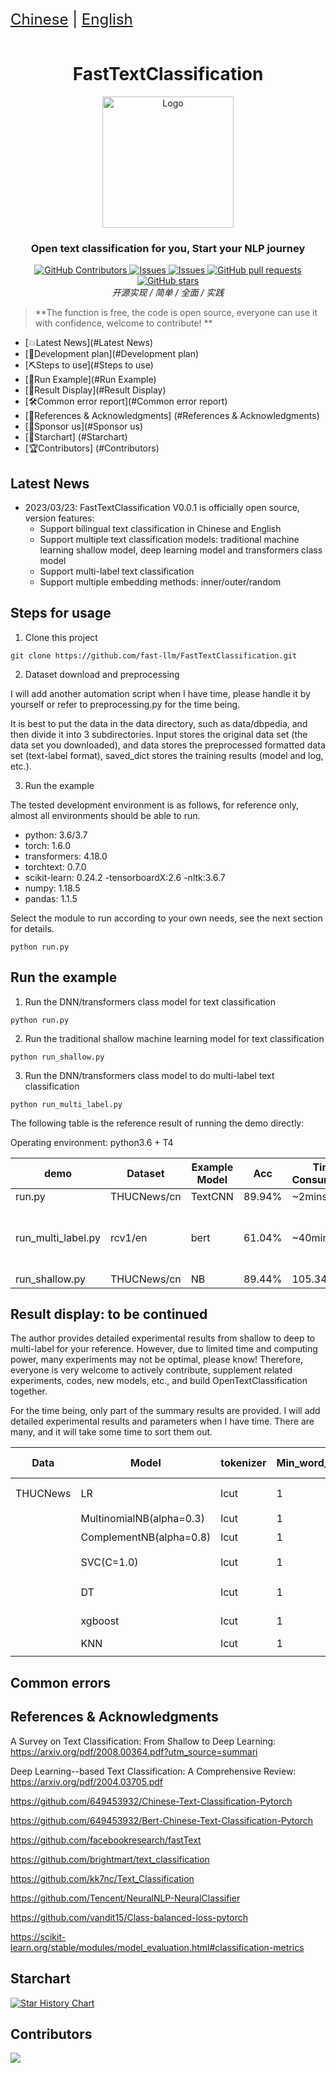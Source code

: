 <div style="font-size: 1.5rem;">
   <a href="./README.md">Chinese</a> |
   <a href="./docs/readme_en.md">English</a>
</div>
</br>

<h1 align="center">FastTextClassification</h1>
<div align="center">
  <a href="https://github.com/fast-llm/FastTextClassification">
    <img src="https://pic4.zhimg.com/80/v2-f63d74cf9859eea57b0a78c9da00c9f3_720w.webp" alt="Logo" height="210">
  </a>
  <p align="center">
    <h3>Open text classification for you, Start your NLP journey</h3>
      <a href="https://github.com/fast-llm/FastTextClassification/graphs/contributors">
        <img alt="GitHub Contributors" src="https://img.shields.io/github/contributors/fast-llm/FastTextClassification" />
      </a>
      <a href="https://github.com/fast-llm/FastTextClassification/issues">
        <img alt="Issues" src="https://img.shields.io/github/issues/fast-llm/FastTextClassification?color=0088ff" />
      </a>
      <a href="https://github.com/fast-llm/FastTextClassification/discussions">
        <img alt="Issues" src="https://img.shields.io/github/discussions/fast-llm/FastTextClassification?color=0088ff" />
      </a>
      <a href="https://github.com/fast-llm/FastTextClassification/pulls">
        <img alt="GitHub pull requests" src="https://img.shields.io/github/issues-pr/fast-llm/FastTextClassification?color=0088ff" />
      <a href="https://github.com/fast-llm/FastTextClassification/stargazers">
        <img alt="GitHub stars" src="https://img.shields.io/github/stars/fast-llm/FastTextClassification?color=ccf" />
      </a>
      <br/>
      <em>开源实现 / 简单 / 全面 / 实践 </em>
      <br/>
    </p>
 </p>
</div>

> **The function is free, the code is open source, everyone can use it with confidence, welcome to contribute! **


- [💥Latest News](#Latest News)
- [💫Development plan](#Development plan)
- [⛏️Steps to use](#Steps to use)
- [📄Run Example](#Run Example)
- [📄Result Display](#Result Display)
- [🛠️Common error report](#Common error report)
- [💐References & Acknowledgments] (#References & Acknowledgments)
- [🌟Sponsor us](#Sponsor us)
- [🌈Starchart] (#Starchart)
- [🏆Contributors] (#Contributors)



## Latest News

- 2023/03/23: FastTextClassification V0.0.1 is officially open source, version features:
	- Support bilingual text classification in Chinese and English
	- Support multiple text classification models: traditional machine learning shallow model, deep learning model and transformers class model
	- Support multi-label text classification
	- Support multiple embedding methods: inner/outer/random



## Steps for usage

1. Clone this project

`git clone https://github.com/fast-llm/FastTextClassification.git`

2. Dataset download and preprocessing

I will add another automation script when I have time, please handle it by yourself or refer to preprocessing.py for the time being.

It is best to put the data in the data directory, such as data/dbpedia, and then divide it into 3 subdirectories. Input stores the original data set (the data set you downloaded), and data stores the preprocessed formatted data set (text-label format), saved_dict stores the training results (model and log, etc.).

3. Run the example

The tested development environment is as follows, for reference only, almost all environments should be able to run.

- python: 3.6/3.7
- torch: 1.6.0
- transformers: 4.18.0
- torchtext: 0.7.0
- scikit-learn: 0.24.2
-tensorboardX:2.6
-nltk:3.6.7
- numpy: 1.18.5
- pandas: 1.1.5



Select the module to run according to your own needs, see the next section for details.

`python run.py`

## Run the example

1. Run the DNN/transformers class model for text classification

`python run.py`

2. Run the traditional shallow machine learning model for text classification

`python run_shallow.py`

3. Run the DNN/transformers class model to do multi-label text classification

`python run_multi_label.py`



The following table is the reference result of running the demo directly:

Operating environment: python3.6 + T4

| demo               | Dataset     | Example Model | Acc    | Time Consumption | Remarks                                  |
| ------------------ | ----------- | ------------- | ------ | ---------------- | ---------------------------------------- |
| run.py             | THUCNews/cn | TextCNN       | 89.94% | ~2mins           |                                          |
| run_multi_label.py | rcv1/en     | bert          | 61.04% | ~40mins          | See running results for other indicators |
| run_shallow.py     | THUCNews/cn | NB            | 89.44% | 105.34 ms        |                                          |

## Result display: to be continued

The author provides detailed experimental results from shallow to deep to multi-label for your reference. However, due to limited time and computing power, many experiments may not be optimal, please know! Therefore, everyone is very welcome to actively contribute, supplement related experiments, codes, new models, etc., and build OpenTextClassification together.

For the time being, only part of the summary results are provided. I will add detailed experimental results and parameters when I have time. There are many, and it will take some time to sort them out.

| Data     | Model                    | tokenizer | Min_word_len | Min_df | ngram | binary | Use_idf | Test acc | 备注                                                         |
| -------- | ------------------------ | --------- | ------------ | ------ | ----- | ------ | ------- | -------- | ------------------------------------------------------------ |
| THUCNews | LR                       | lcut      | 1            | 2      | (1,1) | False  | True    | 90.61%   | C=1.0, max_iter=1000  词表61549；  train score:  94.22%  valid score:  89.84%  test score: 90.61%  training time:  175070.97 ms |
|          | MultinomialNB(alpha=0.3) | lcut      | 1            | 2      | (1,1) | False  | True    | 89.86%   | 词表61549；  training time: 94.18ms                          |
|          | ComplementNB(alpha=0.8)  | lcut      | 1            | 2      | (1,1) | False  | True    | 89.88%   | 词表61549；  training time: 98.31ms                          |
|          | SVC(C=1.0)               | lcut      | 1            | 2      | (1,1) | False  | True    | 81.49%   | 词表61549；  维度200  training time:  7351155.59 ms  train score:  85.95%  valid score:  80.07%  test score: 81.49% |
|          | DT                       | lcut      | 1            | 2      | (1,1) | False  | True    | 71.19%   | max_depth=None     training time:  149216.53 ms  train score:  99.97%  valid score:  70.57%  test score: 71.19% |
|          | xgboost                  | lcut      | 1            | 2      | (1,1) | False  | True    | 90.08%   | XGBClassifier(n_estimators=2000,eta=0.3,gamma=0.1,max_depth=6,subsample=1,colsample_bytree=0.8,  nthread=10)  training time:  1551260.28 ms  train score:  99.00%  valid score:  89.34%  test score: 90.08% |
|          | KNN                      | lcut      | 1            | 2      | (1,1) | False  | True    | 83.34%   | k=5  training time:  22.14 ms  train score:  89.57%  valid score:  82.69%  test score: 83.34% |
|          |                          |           |              |        |       |        |         |          |                                                              |

 

## Common errors



## References & Acknowledgments

A Survey on Text Classification: From Shallow to Deep Learning: https://arxiv.org/pdf/2008.00364.pdf?utm_source=summari

Deep Learning--based Text Classification: A Comprehensive Review: https://arxiv.org/pdf/2004.03705.pdf

https://github.com/649453932/Chinese-Text-Classification-Pytorch

https://github.com/649453932/Bert-Chinese-Text-Classification-Pytorch

https://github.com/facebookresearch/fastText

https://github.com/brightmart/text_classification

https://github.com/kk7nc/Text_Classification

https://github.com/Tencent/NeuralNLP-NeuralClassifier

https://github.com/vandit15/Class-balanced-loss-pytorch

https://scikit-learn.org/stable/modules/model_evaluation.html#classification-metrics


## Starchart

[![Star History Chart](https://api.star-history.com/svg?repos=fast-llm/FastTextClassification&type=Date)](https://star-history.com/#kaixindelele/ChatPaper&Date)

## Contributors

<a href="https://github.com/fast-llm/FastTextClassification/graphs/contributors">
   <img src="https://contrib.rocks/image?repo=fast-llm/FastTextClassification" />
</a>